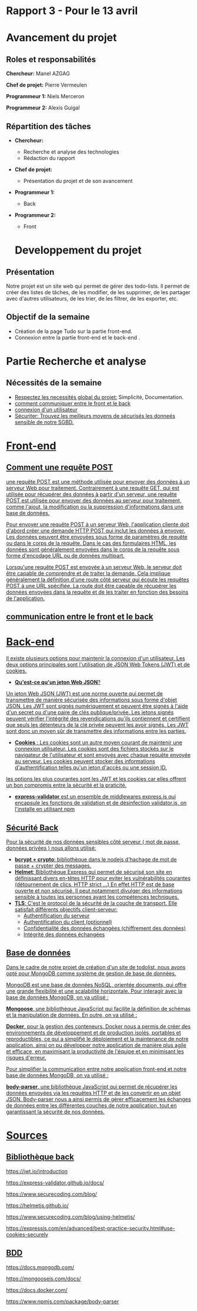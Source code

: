 # Rapport 3 - Pour le 13 avril

# Avancement du projet
## Roles et responsabilités
**Chercheur:** Manel AZGAG

**Chef de projet:** Pierre Vermeulen  

**Programmeur 1:** Niels Merceron 

**Programmeur 2:** Alexis Guigal   

## Répartition des tâches
- **Chercheur:** 
  - Recherche et analyse des technologies
  - Rédaction du rapport 

- **Chef de projet:**  
  - Présentation du projet et de son avancement

- **Programmeur 1:**  
  -  Back

- **Programmeur 2:**
  - Front 


  # Developpement du projet
## Présentation
Notre projet est un site web qui permet de gérer des todo-lists. Il permet de créer des listes de tâches, de les modifier, de les supprimer, de les partager avec d'autres utilisateurs, de les trier, de les filtrer, de les exporter, etc. 

## Objectif de la semaine
- Création de la page Tudo sur la partie front-end.
- Connexion entre la partie front-end et le back-end .


# Partie Recherche et analyse
## Nécessités de la semaine
- <u>Respectez les necessités global du projet:</u> Simplicité, Documentation.
- <u>comment communiquer entre le front et le back</u>
- <u> connexion d'un utilisateur <u>
- <u>Sécuriter:</u> Trouvez les meilleurs moyens de sécurisés les donneés sensible de notre SGBD.

# Front-end

##  Comment une requête POST 

une requête POST est une méthode utilisée pour envoyer des données à un serveur Web pour traitement. Contrairement à une requête GET, qui est utilisée pour récupérer des données à partir d'un serveur, une requête POST est utilisée pour envoyer des données au serveur pour traitement, comme l'ajout, la modification ou la suppression d'informations dans une base de données.

Pour envoyer une requête POST à un serveur Web, l'application cliente doit d'abord créer une demande HTTP POST qui inclut les données à envoyer. Les données peuvent être envoyées sous forme de paramètres de requête ou dans le corps de la requête. Dans le cas des formulaires HTML, les données sont généralement envoyées dans le corps de la requête sous forme d'encodage URL ou de données multipart.

Lorsqu'une requête POST est envoyée à un serveur Web, le serveur doit être capable de comprendre et de traiter la demande. Cela implique généralement la définition d'une route côté serveur qui écoute les requêtes POST à une URL spécifiée. La route doit être capable de récupérer les données envoyées dans la requête et de les traiter en fonction des besoins de l'application.


## communication entre le front et le back





# Back-end 

 Il existe plusieurs options pour maintenir la connexion d'un utilisateur. Les deux options principales sont l'utilisation de JSON Web Tokens (JWT) et de cookies.

- **Qu'est-ce qu'un jeton Web JSON**?

Un jeton Web JSON (JWT) est une norme ouverte qui permet de transmettre de manière sécurisée des informations sous forme d'objet JSON. Les JWT sont signés numériquement et peuvent être signés à l'aide d'un secret ou d'une paire de clés publique/privée.
Les jetons signés peuvent vérifier l'intégrité des revendications qu'ils contiennent et certifient que seuls les détenteurs de la clé privée peuvent les avoir signés. Les JWT sont donc un moyen sûr de transmettre des informations entre les parties.

- **Cookies** : Les cookies sont un autre moyen courant de maintenir une connexion utilisateur. Les cookies sont des fichiers stockés sur le navigateur de l'utilisateur et sont envoyés avec chaque requête envoyée au serveur. Les cookies peuvent stocker des informations d'authentification telles qu'un jeton d'accès ou une session ID.

les options les plus courantes sont les JWT et les cookies car elles offrent un bon compromis entre la sécurité et la praticité.

- **express-validator**
 est un ensemble de middlewares express.js qui encapsule les fonctions de validation et de désinfection validator.js, on l'installe en utilisant npm

 ## Sécurité Back

Pour la sécurité de nos données sensibles côté serveur ( mot de passe, données privées ) nous allons utilisé:
- **bcrypt + crypto**: bibliothèque dans le nodejs d'hachage de mot de passe + crypter des messages.
- **Helmet**: Bibliothèque Express qui permet de sécurisé son site en définissant divers en-têtes HTTP pour eviter les vulnérabilités courantes (détournement de clics, HTTP strict ...)
En effet HTTP est de base ouverte et non sécurisé. Il peut notamment divulger des informations sensible à toutes les personnes ayant les compétences techniques.
- **TLS**: C'est le protocol de la sécurité de la couche de transport. 
Elle satisfait différents objectifs client-serveur:
  - Authentification du serveur
  - Authentification du client (optionnel)
  - Confidentialité des données échangées (chiffrement des données)
  - Intégrité des données échangées

## Base de données 

  Dans le cadre de notre projet de création d'un site de todolist, nous avons opté pour MongoDB comme système de gestion de base de données. 

   MongoDB est une base de données NoSQL, orientée documents, qui offre une grande flexibilité et une scalabilité horizontale. Pour interagir avec la base de données MongoDB, on va  utilisé : 

  **Mongoose**, une bibliothèque JavaScript qui facilite la définition de schémas et la manipulation de données. En outre, on va utilisé : 

  **Docker**, pour la gestion des conteneurs. Docker nous a permis de créer des environnements de développement et de production isolés, portables et reproductibles, ce qui a simplifié le déploiement et la maintenance de notre application. ainsi on pu développer notre application de manière plus agile et efficace, en maximisant la productivité de l'équipe et en minimisant les risques d'erreur. 

  Pour simplifier la communication entre notre application front-end et notre base de données MongoDB, on va utilisé : 

  **body-parser**, une bibliothèque JavaScript qui permet de récupérer les données envoyées via les requêtes HTTP et de les convertir en un objet JSON. Body-parser nous a ainsi permis de gérer efficacement les échanges de données entre les différentes couches de notre application, tout en garantissant la sécurité de nos données. 

 
 
 
 
 
 
 
 
 
 




























































# Sources
## Bibliothèque back 

https://jwt.io/introduction

https://express-validator.github.io/docs/

https://www.securecoding.com/blog/

https://helmetjs.github.io/ 

https://www.securecoding.com/blog/using-helmetjs/ 

https://expressjs.com/en/advanced/best-practice-security.html#use-cookies-securely  

## BDD  

https://docs.mongodb.com/ 

 
 

https://mongoosejs.com/docs/ 

 
 

https://docs.docker.com/ 

 
 

https://www.npmjs.com/package/body-parser 

 
 
 


